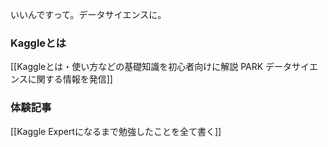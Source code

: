 いいんですって。データサイエンスに。

### Kaggleとは
[[Kaggleとは・使い方などの基礎知識を初心者向けに解説  PARK  データサイエンスに関する情報を発信]]

### 体験記事
[[Kaggle Expertになるまで勉強したことを全て書く]]
